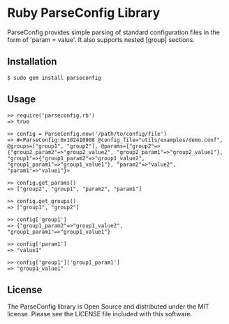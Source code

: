 Ruby ParseConfig Library
========================

ParseConfig provides simple parsing of standard configuration files in the 
form of 'param = value'.  It also supports nested [group] sections.

Installation
------------

    $ sudo gem install parseconfig

Usage
-----

    >> require('parseconfig.rb')
    => true
    
    >> config = ParseConfig.new('/path/to/config/file')
    => #<ParseConfig:0x102410908 @config_file="utils/examples/demo.conf", @groups=["group1", "group2"], @params={"group2"=>{"group2_param2"=>"group2_value2", "group2_param1"=>"group2_value1"}, "group1"=>{"group1_param2"=>"group1_value2", "group1_param1"=>"group1_value1"}, "param2"=>"value2", "param1"=>"value1"}>
    
    >> config.get_params()
    => ["group2", "group1", "param2", "param1"]

    >> config.get_groups()
    => ["group1", "group2"]
    
    >> config['group1']
    => {"group1_param2"=>"group1_value2", "group1_param1"=>"group1_value1"}

    >> config['param1']
    => "value1"

    >> config['group1']['group1_param1']
    => "group1_value1"


License
-------

The ParseConfig library is Open Source and distributed under the MIT license.
Please see the LICENSE file included with this software.
